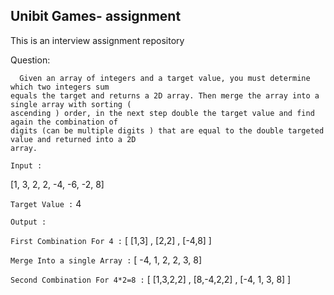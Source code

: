 ## Unibit Games- assignment

This is an interview assignment repository

Question:

```
  Given an array of integers and a target value, you must determine which two integers sum
equals the target and returns a 2D array. Then merge the array into a single array with sorting (
ascending ) order, in the next step double the target value and find again the combination of
digits (can be multiple digits ) that are equal to the double targeted value and returned into a 2D
array.
```

`Input :`

[1, 3, 2, 2, -4, -6, -2, 8]

`Target Value :` 4

`Output :`

`First Combination For 4 :`
[ [1,3] , [2,2] , [-4,8] ]

`Merge Into a single Array :`
[ -4, 1, 2, 2, 3, 8]

`Second Combination For 4*2=8 :`
[ [1,3,2,2] , [8,-4,2,2] , [-4, 1, 3, 8] ]



